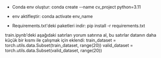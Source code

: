 - Conda env oluştur:
conda create --name cv_project python=3.11

- env aktifleştir:
conda activate env_name

- Requirements.txt'deki paketleri indir:
pip install -r requirements.txt

train.ipynb'deki aşağıdaki satırları yorum satırına al, bu satırlar datanın daha küçük bir kısmı ile çalışmak için eklendi:
train_dataset = torch.utils.data.Subset(train_dataset, range(20))
valid_dataset = torch.utils.data.Subset(valid_dataset, range(20))

